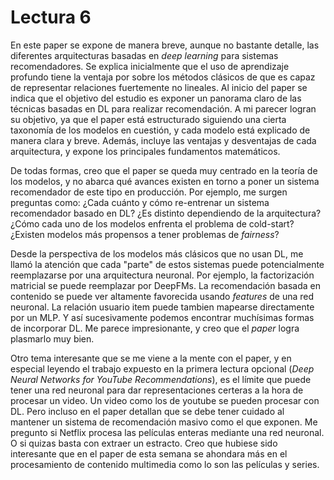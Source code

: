 # Lectura 6

En este paper se expone de manera breve, aunque no bastante detalle, las diferentes arquitecturas basadas en _deep learning_ para sistemas recomendadores. Se explica inicialmente que el uso de aprendizaje profundo tiene la ventaja por sobre los métodos clásicos de que es capaz de representar relaciones fuertemente no lineales. Al inicio del paper se indica que el objetivo del estudio es exponer un panorama claro de las técnicas basadas en DL para realizar recomendación. A mi parecer logran su objetivo, ya que el paper está estructurado siguiendo una cierta taxonomía de los modelos en cuestión, y cada modelo está explicado de manera clara y breve. Además, incluye las ventajas y desventajas de cada arquitectura, y expone los principales fundamentos matemáticos.

De todas formas, creo que el paper se queda muy centrado en la teoría de los modelos, y no abarca qué avances existen en torno a poner un sistema recomendador de este tipo en producción. Por ejemplo, me surgen preguntas como: ¿Cada cuánto y cómo re-entrenar un sistema recomendador basado en DL? ¿Es distinto dependiendo de la arquitectura? ¿Cómo cada uno de los modelos enfrenta el problema de cold-start? ¿Existen modelos más propensos a tener problemas de _fairness_?

Desde la perspectiva de los modelos más clásicos que no usan DL, me llamó la atención que cada "parte" de estos sistemas puede potencialmente reemplazarse por una arquitectura neuronal. Por ejemplo, la factorización matricial se puede reemplazar por DeepFMs. La recomendación basada en contenido se puede ver altamente favorecida usando _features_ de una red neuronal. La relación usuario item puede tambien mapearse directamente por un MLP. Y así sucesivamente podemos encontrar muchísimas formas de incorporar DL. Me parece impresionante, y creo que el _paper_ logra plasmarlo muy bien.

Otro tema interesante que se me viene a la mente con el paper, y en especial leyendo el trabajo expuesto en la primera lectura opcional (_Deep Neural Networks for YouTube Recommendations_), es el límite que puede tener una red neuronal para dar representaciones certeras a la hora de procesar un video. Un video como los de youtube se pueden procesar con DL. Pero incluso en el paper detallan que se debe tener cuidado al mantener un sistema de recomendación masivo como el que exponen. Me pregunto si Netflix procesa las películas enteras mediante una red neuronal. O si quizas basta con extraer un estracto. Creo que hubiese sido interesante que en el paper de esta semana se ahondara más en el procesamiento de contenido multimedia como lo son las películas y series.

